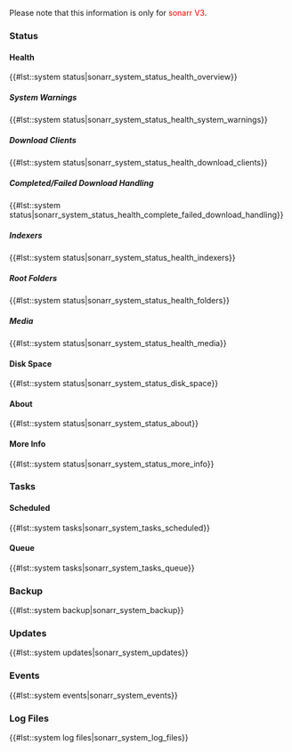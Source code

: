 Please note that this information is only for <span style="color:#ff0000">sonarr V3</span>.

### Status

#### Health

{{\#lst::system status|sonarr\_system\_status\_health\_overview}}

##### System Warnings

{{\#lst::system status|sonarr\_system\_status\_health\_system\_warnings}}

##### Download Clients

{{\#lst::system status|sonarr\_system\_status\_health\_download\_clients}}

##### Completed/Failed Download Handling

{{\#lst::system status|sonarr\_system\_status\_health\_complete\_failed\_download\_handling}}

##### Indexers

{{\#lst::system status|sonarr\_system\_status\_health\_indexers}}

##### Root Folders

{{\#lst::system status|sonarr\_system\_status\_health\_folders}}

##### Media

{{\#lst::system status|sonarr\_system\_status\_health\_media}}

#### Disk Space

{{\#lst::system status|sonarr\_system\_status\_disk\_space}}

#### About

{{\#lst::system status|sonarr\_system\_status\_about}}

#### More Info

{{\#lst::system status|sonarr\_system\_status\_more\_info}}

### Tasks

#### Scheduled

{{\#lst::system tasks|sonarr\_system\_tasks\_scheduled}}

#### Queue

{{\#lst::system tasks|sonarr\_system\_tasks\_queue}}

### Backup

{{\#lst::system backup|sonarr\_system\_backup}}

### Updates

{{\#lst::system updates|sonarr\_system\_updates}}

### Events

{{\#lst::system events|sonarr\_system\_events}}

### Log Files

{{\#lst::system log files|sonarr\_system\_log\_files}}
